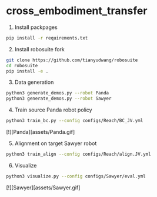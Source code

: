 # cross_embodiment_transfer

1. Install packpages
```bash
pip install -r requirements.txt
```
2. Install robosuite fork 
```bash
git clone https://github.com/tianyudwang/robosuite
cd robosuite
pip install -e .
```

3. Data generation
```bash
python3 generate_demos.py --robot Panda
python3 generate_demos.py --robot Sawyer
```

4. Train source Panda robot policy
```bash
python3 train_bc.py --config configs/Reach/BC_JV.yml
```

[!][Panda][assets/Panda.gif]

5. Alignment on target Sawyer robot
```bash
python3 train_align --config configs/Reach/align.JV.yml
```

6. Visualize
```bash
python3 visualize.py --config configs/Sawyer/eval.yml
```

[!][Sawyer][assets/Sawyer.gif]
